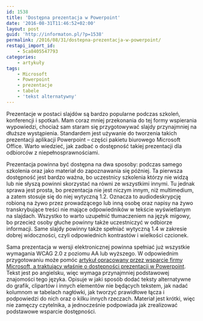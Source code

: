 ```yaml
---
id: 1538
title: 'Dostępna prezentacja w Powerpoint'
date: '2016-08-31T11:46:52+02:00'
layout: post
guid: 'http://informaton.pl/?p=1538'
permalink: /2016/08/31/dostepna-prezentacja-w-powerpoint/
restapi_import_id:
    - 5ca8405547793
categories:
    - artykuły
tags:
    - Microsoft
    - Powerpoint
    - prezentacje
    - tabele
    - 'tekst alternatywny'
---
```


Prezentacje w postaci slajdów są bardzo popularne podczas szkoleń, konferencji i spotkań. Mam coraz mniej przekonania do tej formy wspierania wypowiedzi, chociaż sam staram się przygotowywać slajdy przynajmniej na dłuższe wystąpienia. Standardem jest używanie do tworzenia takich prezentacji aplikacji Powerpoint – części pakietu biurowego Microsoft Office. Warto wiedzieć, jak zadbać o dostępność takiej prezentacji dla odbiorców z niepełnosprawnościami.

Prezentacja powinna być dostępna na dwa sposoby: podczas samego szkolenia oraz jako materiał do zapoznawania się później. Ta pierwsza dostępność jest bardzo ważna, bo uczestnicy szkolenia którzy nie widzą lub nie słyszą powinni skorzystać na równi ze wszystkimi innymi. Tu jednak sprawa jest prosta, bo prezentacja nie jest niczym innym, niż multimedium, a zatem stosuje się do niej wytyczną 1.2. Oznacza to audiodeskrypcję robioną na żywo przez prowadzącego lub inną osobę oraz napisy na żywo transkrybujące treści nie mające odpowiedników w tekście wyświetlanym na slajdach. Wszystko to warto uzupełnić tłumaczeniem na język migowy, bo przecież osoby głuche powinny także uczestniczyć w odbiorze informacji. Same slajdy powinny także spełniać wytyczną 1.4 w zakresie dobrej widoczności, czyli odpowiednich kontrastów i wielkości czcionek.

Sama prezentacja w wersji elektronicznej powinna spełniać już wszystkie wymagania WCAG 2.0 z poziomu AA lub wyższego. W odpowiednim przygotowaniu może pomóc [artykuł opracowany przez wsparcie firmy Microsoft, a traktujący właśnie o dostępności prezentacji w Powerpoint](https://support.office.com/en-us/article/Creating-accessible-PowerPoint-presentations-6f7772b2-2f33-4bd2-8ca7-dae3b2b3ef25?ui=en-US&rs=en-US&ad=US&fromAR=1). Tekst jest po angielsku, więc wymaga przynajmniej podstawowej znajomości tego języka. Opisuje w jaki sposób dodać teksty alternatywne do grafik, clipartów i innych elementów nie będących tekstem, jak nadać kolumnom w tabelach nagłówki, jak tworzyć prawidłowe łącza i podpowiedzi do nich oraz o kilku innych rzeczach. Materiał jest krótki, więc nie zamęczy czytelnika, a jednocześnie podpowiada jak zrealizować podstawowe wsparcie dostępności.